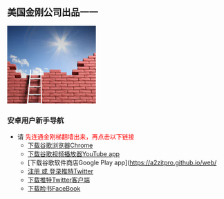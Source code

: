 ## 美国金刚公司出品一一

![image](l-w-s-athird.png)


### 安卓用户新手导航
- 请<font color="Red"> 先连通金刚梯翻墙出来，再点击以下链接</font>
  - [下载谷歌浏览器Chrome](https://a2zitpro.github.io/web/downloadchrome)
  - [下载谷歌视频播放器YouTube app](https://a2zitpro.github.io/web/downloadyoutubeapp)
  - [下载谷歌软件商店Google Play app](https://a2zitpro.github.io/web/    
  - [注册 或 登录推特Twitter](https://mobile.twitter.com/)
  - [下载推特Twitter客户端](https://play.google.com/store/apps/details?id=com.twitter.android&hl=zh_CN&referrer=utm_source%3Dgoogle%26utm_medium%3Dorganic%26utm_term%3D推特下载&pcampaignid=APPU_1_v0nBXdjgFtDL-gSV7KOgCg)
  - [下载脸书FaceBook]()
